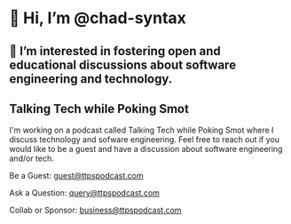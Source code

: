 # 👋 Hi, I’m @chad-syntax
## 👀 I’m interested in fostering open and educational discussions about software engineering and technology.

## Talking Tech while Poking Smot

I'm working on a podcast called Talking Tech while Poking Smot where I discuss technology and sofware engineering.
Feel free to reach out if you would like to be a guest and have a discussion about software engineering and/or tech.

Be a Guest: guest@ttpspodcast.com

Ask a Question: query@ttpspodcast.com

Collab or Sponsor: business@ttpspodcast.com

